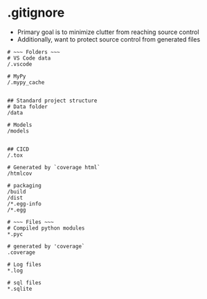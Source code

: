 # .gitignore

* Primary goal is to minimize clutter from reaching source control
* Additionally, want to protect source control from generated files

```
# ~~~ Folders ~~~
# VS Code data
/.vscode

# MyPy
/.mypy_cache


## Standard project structure
# Data folder
/data

# Models
/models


## CICD
/.tox

# Generated by `coverage html`
/htmlcov

# packaging
/build
/dist
/*.egg-info
/*.egg

# ~~~ Files ~~~
# Compiled python modules
*.pyc

# generated by 'coverage`
.coverage

# Log files
*.log

# sql files
*.sqlite
